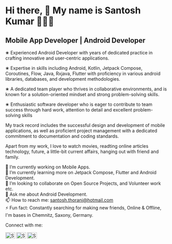 <h1> Hi there, 👋 My name is Santosh Kumar 🧑🏽‍💻 </h1>

<h2> Mobile App Developer | Android Developer </h2>


✬ Experienced Android Developer with years of dedicated practice in crafting innovative and user-centric applications. <br/>

✬ Expertise in skills including Android, Kotlin, Jetpack Compose, Coroutines, Flow, Java, Rxjava, Flutter with proficiency in various android libraries, databases, and development methodologies. <br/>

✬ A dedicated team player who thrives in collaborative environments, and is known for a solution-oriented mindset and strong problem-solving skills. <br/>

✬ Enthusiastic software developer who is eager to contribute to team success through hard work, attention to detail and excellent problem-solving skills <br/>

My track record includes the successful design and development of mobile applications, as well as proficient project management with a dedicated commitment to documentation and coding standards.<br/>

Apart from my work, I love to watch movies, readting online articles technology, future, a little-bit current affairs, hanging out with friend and family.<br/>

🔭 I’m currently working on Mobile Apps.<br/>
🌱 I’m currently learning more on Jetpack Compose, Flutter and Android Development.<br/>
👯 I’m looking to collaborate on Open Source Projects, and Volunteer work etc.<br/>
💬 Ask me about Android Development.<br/>
📫 How to reach me:  santosh.thorani@hotmail.com <br/>
⚡ Fun fact: Constantly searching for making new friends, Online & Offline, I'm bases in Chemnitz, Saxony, Germany.<br/>

Connect with me:
<p align="left" dir="auto">
<a href="https://www.facebook.com/santosh.thorani/"><img width="30" height="20" alt="Santosh's Facebook" style="max-width: 100%;" src="https://cdn.jsdelivr.net/npm/simple-icons@3.0.1/icons/facebook.svg"/></a>
<a href="https://www.linkedin.com/in/santosh-thorani/"><img width="30" height="20" alt="Santosh's LinkedIn" style="max-width: 100%;" src="https://cdn.jsdelivr.net/npm/simple-icons@3.0.1/icons/linkedin.svg"/></a>
<a href="https://twitter.com/santosh_thorani"><img width="30" height="20" alt="Santosh's Twitter " style="max-width: 100%;" src="https://cdn.jsdelivr.net/npm/simple-icons@3.0.1/icons/twitter.svg"/></a>


